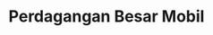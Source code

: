 ---
id: 46
title : Perdagangan Besar Mobil
linkurl: https://kutt.it/gkFlTs
fitur: aspekpajak
category: aspekpajak
createdTime : 31/07/2019
modifiedTime : 26/12/2019
topik: Versi Lengkap
---